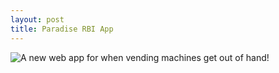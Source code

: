 ```yaml
---
layout: post
title: Paradise RBI App
---
```


![A new web app for when vending machines get out of hand!](tastyfish.github.io/rbi)
